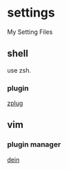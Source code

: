 # settings
My Setting Files

## shell

use zsh.

### plugin

[zplug](https://github.com/zplug/zplug#usage)

## vim

### plugin manager

[dein](https://github.com/Shougo/dein.vim)

